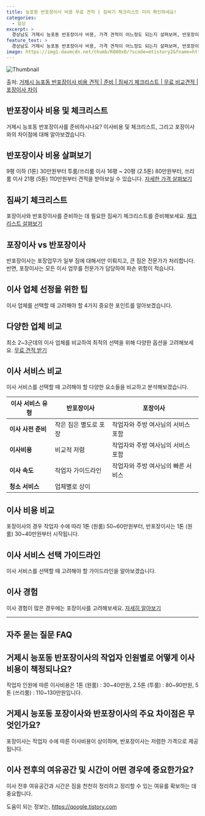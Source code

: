 ```yaml
---
title: 능포동 반포장이사 비용 무료 견적 | 짐싸기 체크리스트 미리 확인하세요!
categories:
  - 일상
excerpt: >
  경상남도 거제시 능포동 반포장이사 비용, 가격 견적이 어느정도 되는지 살펴보며, 반포장이사를 준비함에 있어 짐싸기 준비 체크리스트가 무엇인지 보겠습니다. 마지막으로 포장이사와 차이점을 통해 무료 비교견적으로 어떤 것이 더 합리적인 선택인지 공유 드립니다.거제시 능포동 포장이사 견적 샘플 보기 👈 클릭거제시 능포동 포장이사 가격 살펴보기 👈 클릭거제시 능포동 반포장이사 평균 이사 비용평수거제시 능포동 평균 이사 비용원룸 이사9평 이하 (1톤)30만원~투룸/쓰리룸 이사16평 ~ 20평 (2.5톤)80만원~쓰리룸 이사21평 (5톤) ~110만원~우리집 무료 이사견적 받기 👈 클릭거제시 능포동 이사 비용 비교: 포장 vs 반포장이사 비용과 작업 범위에 대한 포장과 반포장 이사의 주요 차이점을 알아보겠습니다..
feature_text: >
  경상남도 거제시 능포동 반포장이사 비용, 가격 견적이 어느정도 되는지 살펴보며, 반포장이사를 준비함에 있어 짐싸기 준비 체크리스트가 무엇인지 보겠습니다. 마지막으로 포장이사와 차이점을 통해 무료 비교견적으로 어떤 것이 더 합리적인 선택인지 공유 드립니다.거제시 능포동 포장이사 견적 샘플 보기 👈 클릭거제시 능포동 포장이사 가격 살펴보기 👈 클릭거제시 능포동 반포장이사 평균 이사 비용평수거제시 능포동 평균 이사 비용원룸 이사9평 이하 (1톤)30만원~투룸/쓰리룸 이사16평 ~ 20평 (2.5톤)80만원~쓰리룸 이사21평 (5톤) ~110만원~우리집 무료 이사견적 받기 👈 클릭거제시 능포동 이사 비용 비교: 포장 vs 반포장이사 비용과 작업 범위에 대한 포장과 반포장 이사의 주요 차이점을 알아보겠습니다..
image: https://img1.daumcdn.net/thumb/R800x0/?scode=mtistory2&fname=https%3A%2F%2Fblog.kakaocdn.net%2Fdn%2Fmf37S%2FbtsHbusogaw%2FqzmzOXCyf5phPg8WIl0LQk%2Fimg.webp
---
```


![Thumbnail](https://img1.daumcdn.net/thumb/R800x0/?scode=mtistory2&fname=https%3A%2F%2Fblog.kakaocdn.net%2Fdn%2Fmf37S%2FbtsHbusogaw%2FqzmzOXCyf5phPg8WIl0LQk%2Fimg.webp)

<p>출처: <a href="https://qoogle.tistory.com/9285" rel="dofollow">거제시 능포동 반포장이사 비용 견적 | 준비 | 짐싸기 체크리스트 | 무료 비교견적 | 포장이사 차이</a> </p>

## 반포장이사 비용 및 체크리스트

거제시 능포동 반포장이사를 준비하시나요? 이사비용 및 체크리스트, 그리고 포장이사와의 차이점에 대해 알아보겠습니다.

## **반포장이사 비용 살펴보기**

9평 이하 (1톤) 30만원부터 투룸/쓰리룸 이사 16평 ~ 20평 (2.5톤) 80만원부터, 쓰리룸 이사 21평 (5톤) 110만원부터
견적을 받아보실 수 있습니다. [자세한 가격 살펴보기](https://qoogle.tistory.com/9285)

## **짐싸기 체크리스트**

포장이사와 반포장이사를 준비하는 데 필요한 짐싸기 체크리스트를 준비해보세요. [체크리스트 살펴보기](https://qoogle.tistory.com/9285)

## **포장이사 vs 반포장이사**

반포장이사는 포장업무가 일부 짐에 대해서만 이뤄지고, 큰 짐은 전문가가 처리합니다. 반면, 포장이사는 모든 이사 업무를 전문가가 담당하여
파손 위험이 적습니다.

## 이사 업체 선정을 위한 팁

이사 업체를 선택할 때 고려해야 할 4가지 중요한 포인트를 알아보겠습니다.

## **다양한 업체 비교**

최소 2~3군데의 이사 업체를 비교하여 최적의 선택을 위해 다양한 옵션을 고려해보세요. [무료 견적 받기](https://qoogle.tistory.com/9285)

## 이사 서비스 비교

이사 서비스를 선택할 때 고려해야 할 다양한 요소들을 비교하고 분석해보겠습니다.

**이사 서비스 유형** | **반포장이사** | **포장이사**  
---|---|---  
**이사 사전 준비** | 작은 짐은 별도로 포장 | 작업자와 주방 여사님의 서비스 포함  
**이사비용** | 비교적 저렴 | 작업자와 주방 여사님의 서비스 포함  
**이사 속도** | 작업자 가이드라인 | 작업자와 주방 여사님의 빠른 서비스  
**청소 서비스** | 업체별로 상이  
  
## **이사 비용 비교**

포장이사의 경우 작업자 수에 따라 1톤 (원룸) 50~60만원부터, 반포장이사는 1톤 (원룸) 30~40만원부터 시작됩니다.

## 이사 서비스 선택 가이드라인

이사 서비스를 선택할 때 고려해야 할 가이드라인을 알아보겠습니다.

## **이사 경험**

이사 경험이 많은 경우에는 포장이사를 고려해보세요. [자세히 알아보기](https://qoogle.tistory.com/9285)

* * *

## **자주 묻는 질문 FAQ**

## 거제시 능포동 반포장이사의 작업자 인원별로 어떻게 이사비용이 책정되나요?

작업자 인원에 따른 이사비용은 1톤 (원룸) : 30~40만원, 2.5톤 (투룸) : 80~90만원, 5톤 (쓰리룸) :
110~130만원입니다.

## 거제시 능포동 포장이사와 반포장이사의 주요 차이점은 무엇인가요?

포장이사는 작업자 수에 따른 이사비용이 상이하며, 반포장이사는 저렴한 가격으로 제공됩니다.

## 이사 전후의 여유공간 및 시간이 어떤 경우에 중요한가요?

이사 전후 여유공간과 시간은 짐을 천천히 정리하고 정리할 수 있는 여유를 확보하는 데 중요합니다.



 

도움이 되는 정보는, <a href="https://qoogle.tistory.com" rel="dofollow">https://qoogle.tistory.com</a>


